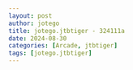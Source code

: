 ```yaml
---
layout: post
author: jotego
title: jotego.jtbtiger - 324111a
date: 2024-08-30
categories: [Arcade, jtbtiger]
tags: [jotego.jtbtiger]
---
```


